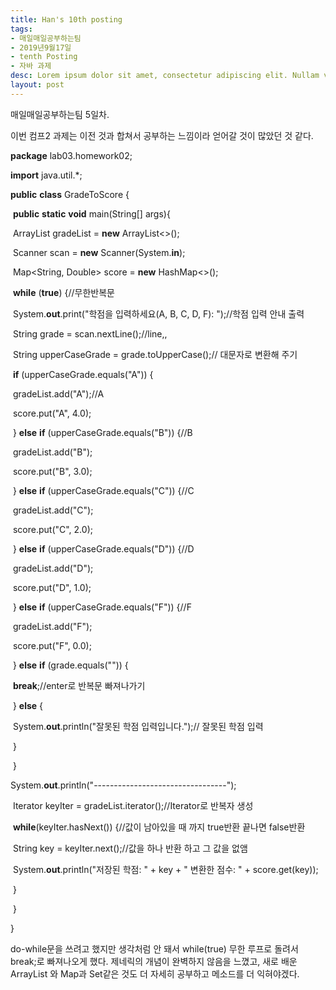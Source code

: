 ```yaml
---
title: Han's 10th posting
tags:
- 매일매일공부하는팀
- 2019년9월17일
- tenth Posting
- 자바 과제
desc: Lorem ipsum dolor sit amet, consectetur adipiscing elit. Nullam vehicula gravida felis et dapibus.
layout: post
---
```


<!-- more -->
<!-- Mauris a molestie neque. Aliquam non malesuada nisi, a sodales purus. Nam molestie faucibus sapien eu euismod. Sed scelerisque ornare euismod. In tincidunt est vel pharetra convallis. Praesent vitae nisi odio.-->

매일매일공부하는팀 5일차.

이번 컴프2 과제는 이전 것과 합쳐서 공부하는 느낌이라 얻어갈 것이 많았던 것 같다.

**package** lab03.homework02;

**import** java.util.*;

**public** **class** GradeToScore {

​	**public** **static** **void** main(String[] args){

​		ArrayList<String> gradeList = **new** ArrayList<>();

​		Scanner scan = **new** Scanner(System.**in**);

​		Map<String, Double> score = **new** HashMap<>();

​		**while** (**true**) {//무한반복문

​			System.**out**.print("학점을 입력하세요(A, B, C, D, F): ");//학점 입력 안내 출력

​			String grade = scan.nextLine();//line,,

​			String upperCaseGrade = grade.toUpperCase();// 대문자로 변환해 주기

​			**if** (upperCaseGrade.equals("A")) {

​				gradeList.add("A");//A

​				score.put("A", 4.0);

​			} **else** **if** (upperCaseGrade.equals("B")) {//B

​				gradeList.add("B");

​				score.put("B", 3.0);

​			} **else** **if** (upperCaseGrade.equals("C")) {//C

​				gradeList.add("C");

​				score.put("C", 2.0);

​			} **else** **if** (upperCaseGrade.equals("D")) {//D

​				gradeList.add("D");

​				score.put("D", 1.0);

​			} **else** **if** (upperCaseGrade.equals("F")) {//F

​				gradeList.add("F");

​				score.put("F", 0.0);

​			} **else** **if** (grade.equals("")) {

​				**break**;//enter로 반복문 빠져나가기

​			} **else** {

​				System.**out**.println("잘못된 학점 입력입니다.");// 잘못된 학점 입력

​			}	



​		}

​		System.**out**.println("---------------------------------");

​		Iterator<String> keyIter = gradeList.iterator();//Iterator로 반복자 생성

​		**while**(keyIter.hasNext()) {//값이 남아있을 때 까지 true반환 끝나면 false반환

​			String key = keyIter.next();//값을 하나 반환 하고 그 값을 없앰

​			System.**out**.println("저장된 학점: " + key + " 변환한 점수: " + score.get(key));

​		}

​	}

}



do-while문을 쓰려고 했지만 생각처럼 안 돼서 while(true) 무한 루프로 돌려서 break;로 빠져나오게 했다. 제네릭의 개념이 완벽하지 않음을 느꼈고, 새로 배운 ArrayList 와 Map과 Set같은 것도 더 자세히 공부하고 메소드를 더 익혀야겠다.
